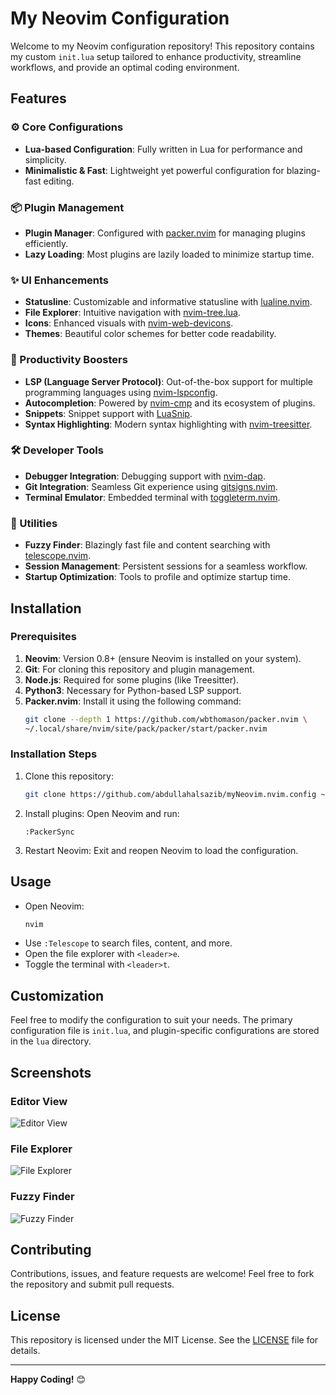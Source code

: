 # My Neovim Configuration

Welcome to my Neovim configuration repository! This repository contains my custom `init.lua` setup tailored to enhance productivity, streamline workflows, and provide an optimal coding environment.

## Features

### ⚙️ Core Configurations
- **Lua-based Configuration**: Fully written in Lua for performance and simplicity.
- **Minimalistic & Fast**: Lightweight yet powerful configuration for blazing-fast editing.

### 📦 Plugin Management
- **Plugin Manager**: Configured with [packer.nvim](https://github.com/wbthomason/packer.nvim) for managing plugins efficiently.
- **Lazy Loading**: Most plugins are lazily loaded to minimize startup time.

### ✨ UI Enhancements
- **Statusline**: Customizable and informative statusline with [lualine.nvim](https://github.com/nvim-lualine/lualine.nvim).
- **File Explorer**: Intuitive navigation with [nvim-tree.lua](https://github.com/nvim-tree/nvim-tree.lua).
- **Icons**: Enhanced visuals with [nvim-web-devicons](https://github.com/kyazdani42/nvim-web-devicons).
- **Themes**: Beautiful color schemes for better code readability.

### 🚀 Productivity Boosters
- **LSP (Language Server Protocol)**: Out-of-the-box support for multiple programming languages using [nvim-lspconfig](https://github.com/neovim/nvim-lspconfig).
- **Autocompletion**: Powered by [nvim-cmp](https://github.com/hrsh7th/nvim-cmp) and its ecosystem of plugins.
- **Snippets**: Snippet support with [LuaSnip](https://github.com/L3MON4D3/LuaSnip).
- **Syntax Highlighting**: Modern syntax highlighting with [nvim-treesitter](https://github.com/nvim-treesitter/nvim-treesitter).

### 🛠️ Developer Tools
- **Debugger Integration**: Debugging support with [nvim-dap](https://github.com/mfussenegger/nvim-dap).
- **Git Integration**: Seamless Git experience using [gitsigns.nvim](https://github.com/lewis6991/gitsigns.nvim).
- **Terminal Emulator**: Embedded terminal with [toggleterm.nvim](https://github.com/akinsho/toggleterm.nvim).

### 🔄 Utilities
- **Fuzzy Finder**: Blazingly fast file and content searching with [telescope.nvim](https://github.com/nvim-telescope/telescope.nvim).
- **Session Management**: Persistent sessions for a seamless workflow.
- **Startup Optimization**: Tools to profile and optimize startup time.

## Installation

### Prerequisites
1. **Neovim**: Version 0.8+ (ensure Neovim is installed on your system).
2. **Git**: For cloning this repository and plugin management.
3. **Node.js**: Required for some plugins (like Treesitter).
4. **Python3**: Necessary for Python-based LSP support.
5. **Packer.nvim**: Install it using the following command:
   ```bash
   git clone --depth 1 https://github.com/wbthomason/packer.nvim \
   ~/.local/share/nvim/site/pack/packer/start/packer.nvim
   ```

### Installation Steps
1. Clone this repository:
   ```bash
   git clone https://github.com/abdullahalsazib/myNeovim.nvim.config ~/.config/nvim
   ```

2. Install plugins:
   Open Neovim and run:
   ```vim
   :PackerSync
   ```

3. Restart Neovim:
   Exit and reopen Neovim to load the configuration.

## Usage

- Open Neovim:
  ```bash
  nvim
  ```
- Use `:Telescope` to search files, content, and more.
- Open the file explorer with `<leader>e`.
- Toggle the terminal with `<leader>t`.

## Customization

Feel free to modify the configuration to suit your needs. The primary configuration file is `init.lua`, and plugin-specific configurations are stored in the `lua` directory.

## Screenshots

### Editor View
![Editor View](https://example.com/editor-view.png)

### File Explorer
![File Explorer](https://example.com/file-explorer.png)

### Fuzzy Finder
![Fuzzy Finder](https://example.com/fuzzy-finder.png)

## Contributing

Contributions, issues, and feature requests are welcome! Feel free to fork the repository and submit pull requests.

## License

This repository is licensed under the MIT License. See the [LICENSE](LICENSE) file for details.

---

**Happy Coding!** 😊
